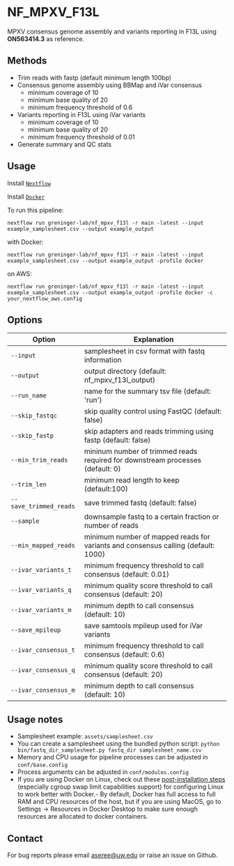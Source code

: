 # NF_MPXV_F13L

MPXV consensus genome assembly and variants reporting in F13L using **ON563414.3** as reference.

## Methods

- Trim reads with fastp (default minimum length 100bp)
- Consensus genome assembly using BBMap and iVar consensus
    - minimum coverage of 10
    - minimum base quality of 20
    - minimum frequency threshold of 0.6 
- Variants reporting in F13L using iVar variants
    - minimum coverage of 10
    - minimum base quality of 20
    - minimum frequency threshold of 0.01
- Generate summary and QC stats

## Usage
Install [`Nextflow`](https://www.nextflow.io/docs/latest/getstarted.html#installation)

Install [`Docker`](https://docs.docker.com/engine/installation/)

To run this pipeline:

	nextflow run greninger-lab/nf_mpxv_f13l -r main -latest --input example_samplesheet.csv --output example_output

with Docker:

	nextflow run greninger-lab/nf_mpxv_f13l -r main -latest --input example_samplesheet.csv --output example_output -profile docker

on AWS:
    
	nextflow run greninger-lab/nf_mpxv_f13l -r main -latest --input example_samplesheet.csv --output example_output -profile docker -c your_nextflow_aws.config
	

## Options
|Option|Explanation|
|------|-----------|
| `--input` | samplesheet in csv format with fastq information |
| `--output` | output directory (default: nf_mpxv_f13l_output) |
| `--run_name` | name for the summary tsv file (default: 'run') |
| `--skip_fastqc` | skip quality control using FastQC (default: false) |
| `--skip_fastp` | skip adapters and reads trimming using fastp (default: false) |
| `--min_trim_reads` | mininum number of trimmed reads required for downstream processes (default: 0) |
| `--trim_len` | minimum read length to keep (default:100) |
| `--save_trimmed_reads` | save trimmed fastq (default: false) |
| `--sample` | downsample fastq to a certain fraction or number of reads |
| `--min_mapped_reads` | minimum number of mapped reads for variants and consensus calling (default: 1000) |
| `--ivar_variants_t` | minimum frequency threshold to call consensus (default: 0.01) |
| `--ivar_variants_q` | minimum quality score threshold to call consensus (default: 20) |
| `--ivar_variants_m` | minimum depth to call consensus (default: 10) |
| `--save_mpileup` | save samtools mpileup used for iVar variants |
| `--ivar_consensus_t` | minimum frequency threshold to call consensus (default: 0.6) |
| `--ivar_consensus_q` | minimum quality score threshold to call consensus (default: 20) |
| `--ivar_consensus_m` | minimum depth to call consensus (default: 10) |

## Usage notes
- Samplesheet example: `assets/samplesheet.csv`
- You can create a samplesheet using the bundled python script: `python bin/fastq_dir_samplesheet.py fastq_dir samplesheet_name.csv`
- Memory and CPU usage for pipeline processes can be adjusted in `conf/base.config`
- Process arguments can be adjusted in `conf/modules.config`
- If you are using Docker on Linux, check out these [post-installation steps](https://docs.docker.com/engine/install/linux-postinstall/) (especially cgroup swap limit capabilities support) for configuring Linux to work better with Docker.- By default, Docker has full access to full RAM and CPU resources of the host, but if you are using MacOS, go to Settings -> Resources in Docker Desktop to make sure enough resources are allocated to docker containers. 

## Contact
For bug reports please email aseree@uw.edu or raise an issue on Github.
